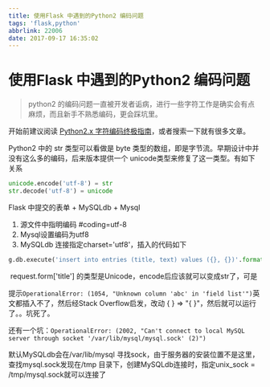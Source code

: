 ```yaml
---
title: 使用Flask 中遇到的Python2 编码问题
tags: 'flask,python'
abbrlink: 22006
date: 2017-09-17 16:35:02
---
```

# 使用Flask 中遇到的Python2 编码问题


>  python2 的编码问题一直被开发者诟病，进行一些字符工作是确实会有点麻烦，而且新手不熟悉编码，更会踩坑里。

开始前建议阅读 [Python2.x 字符编码终极指南](http://selfboot.cn/2016/12/28/py_encode_decode/)，或者搜索一下就有很多文章。

Python2 中的 str 类型可以看做是 byte 类型的数组，即是字节流。早期设计中并没有这么多的编码，后来版本提供一个 unicode类型来修复了这一类型。有如下关系

```python
unicode.encode('utf-8') = str
str.decode('utf-8') = unicode
```

Flask 中提交的表单 + MySQLdb + Mysql

1. 源文件中指明编码 #coding=utf-8
2. Mysql设置编码为utf8 
3. MySQLdb 连接指定charset='utf8'，插入的代码如下

```python
g.db.execute('insert into entries (title, text) values ({}, {})'.format(request.form['title'].encode('utf-8'), request.form['text'].encode('utf-8')))
```

​	request.form['title'] 的类型是Unicode，encode后应该就可以变成str了，可是

提示``OperationalError: (1054, "Unknown column 'abc' in 'field list'")``英文都插入不了，然后经Stack Overflow启发，改动 { } => "{ }"，然后就可以运行了。。坑死了。

还有一个坑：``OperationalError: (2002, "Can't connect to local MySQL server through socket '/var/lib/mysql/mysql.sock' (2)")``

默认MySQLdb会在/var/lib/mysql 寻找sock，由于服务器的安装位置不是这里，查找mysql.sock发现在/tmp 目录下，创建MySQLdb连接时，指定unix_sock = /tmp/mysql.sock就可以连接了